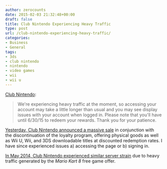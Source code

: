 ```yaml
---
author: zerocounts
date: 2015-02-03 21:32:48+00:00
draft: false
title: Club Nintendo Experiencing Heavy Traffic
type: post
url: /club-nintendo-experiencing-heavy-traffic/
categories:
- Business
- General
tags:
- 3ds
- club nintendo
- nintendo
- video games
- wii
- wii u
---
```


[Club Nintendo](https://club.nintendo.com):

> We're experiencing heavy traffic at the moment, so accessing your account may take a little longer than usual and you may see display issues with your account when logged in. Please note that you'll have until 6/30/15 to redeem your rewards. Thank you for your patience.

[Yesterday, Club Nintendo announced a massive sale](https://club.nintendo.com/rewards.do) in conjunction with the discontinuation of the loyalty program, offering physical goods as well as Wii U, Wii, and 3DS downloadable titles at discounted redemption rates. I have since experienced issues a) accessing the page or b) signing in.

[In May 2014, Club Nintendo experienced similar server strain](/2014/05/31/club-nintendo-stuck-in-mario-kart-traffic/) due to heavy traffic generated by the _Mario Kart 8_ free game offer.
